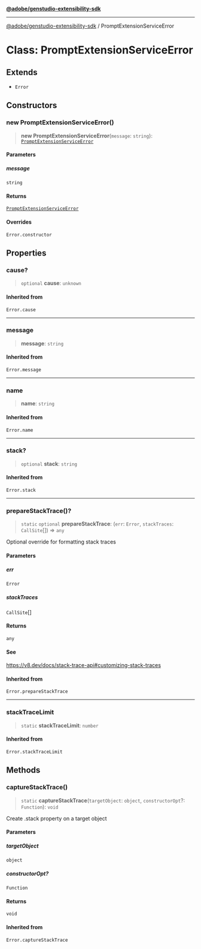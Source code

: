 [**@adobe/genstudio-extensibility-sdk**](../README.md)

***

[@adobe/genstudio-extensibility-sdk](../globals.md) / PromptExtensionServiceError

# Class: PromptExtensionServiceError

## Extends

- `Error`

## Constructors

### new PromptExtensionServiceError()

> **new PromptExtensionServiceError**(`message`: `string`): [`PromptExtensionServiceError`](PromptExtensionServiceError.md)

#### Parameters

##### message

`string`

#### Returns

[`PromptExtensionServiceError`](PromptExtensionServiceError.md)

#### Overrides

`Error.constructor`

## Properties

### cause?

> `optional` **cause**: `unknown`

#### Inherited from

`Error.cause`

***

### message

> **message**: `string`

#### Inherited from

`Error.message`

***

### name

> **name**: `string`

#### Inherited from

`Error.name`

***

### stack?

> `optional` **stack**: `string`

#### Inherited from

`Error.stack`

***

### prepareStackTrace()?

> `static` `optional` **prepareStackTrace**: (`err`: `Error`, `stackTraces`: `CallSite`[]) => `any`

Optional override for formatting stack traces

#### Parameters

##### err

`Error`

##### stackTraces

`CallSite`[]

#### Returns

`any`

#### See

https://v8.dev/docs/stack-trace-api#customizing-stack-traces

#### Inherited from

`Error.prepareStackTrace`

***

### stackTraceLimit

> `static` **stackTraceLimit**: `number`

#### Inherited from

`Error.stackTraceLimit`

## Methods

### captureStackTrace()

> `static` **captureStackTrace**(`targetObject`: `object`, `constructorOpt`?: `Function`): `void`

Create .stack property on a target object

#### Parameters

##### targetObject

`object`

##### constructorOpt?

`Function`

#### Returns

`void`

#### Inherited from

`Error.captureStackTrace`
